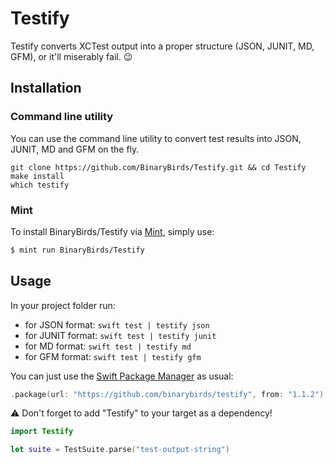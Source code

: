 # Testify

Testify converts XCTest output into a proper structure (JSON, JUNIT, MD, GFM), or it'll miserably fail. 😉


## Installation 

### Command line utility

You can use the command line utility to convert test results into JSON, JUNIT, MD and GFM on the fly.

```
git clone https://github.com/BinaryBirds/Testify.git && cd Testify
make install
which testify
```

### Mint

To install BinaryBirds/Testify via [Mint](https://github.com/yonaskolb/Mint), simply use:

```sh
$ mint run BinaryBirds/Testify
```

## Usage

In your project folder run:

* for JSON format: `swift test | testify json` 
* for JUNIT format: `swift test | testify junit`
* for MD format: `swift test | testify md`
* for GFM format: `swift test | testify gfm`

You can just use the [Swift Package Manager](https://theswiftdev.com/2017/11/09/swift-package-manager-tutorial/) as usual:

```swift
.package(url: "https://github.com/binarybirds/testify", from: "1.1.2"),
```

⚠️ Don't forget to add "Testify" to your target as a dependency!


```swift
import Testify

let suite = TestSuite.parse("test-output-string")

